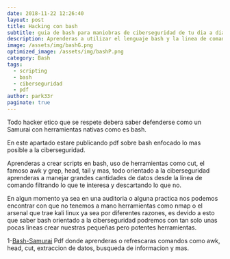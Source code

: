 ```yaml
---
date: 2018-11-22 12:26:40
layout: post
title: Hacking con bash
subtitle: guia de bash para maniobras de ciberseguridad de tu dia a dia.
description: Aprenderas a utilizar el lenguaje bash y la linea de comando como un experto en la ciberseguridad
image: /assets/img/bashG.png
optimized_image: /assets/img/bashP.png
category: Bash
tags:
  - scripting
  - bash
  - ciberseguridad
  - pdf
author: park33r
paginate: true
---
```


Todo hacker etico que se respete debera saber defenderse como un Samurai con herramientas nativas como es bash.

En este apartado estare publicando pdf sobre bash enfocado lo mas posible a la ciberseguridad.<br>

Aprenderas a crear scripts en bash, uso de herramientas como cut, el famoso awk y grep, head, tail y mas, todo orientado a la ciberseguridad
aprenderas a manejar grandes cantidades de datos desde la linea de comando filtrando lo que te interesa y descartando lo que no.

En algun momento ya sea en una auditoria o alguna practica nos podemos encontrar con que no tenemos a mano herramientas como nmap o el arsenal que trae kali linux ya sea por diferentes razones, es devido a esto que saber bash orientado a la ciberseguridad podremos con tan solo unas pocas lineas crear nuestras pequeñas pero potentes herramientas.

1-[Bash-Samurai](https://github.com/park33r/pdf/blob/main/bash/bash_Samurai.pdf) Pdf donde aprenderas o refrescaras comandos como awk, head, cut, extraccion de datos, busqueda de informacion y mas.<br>

